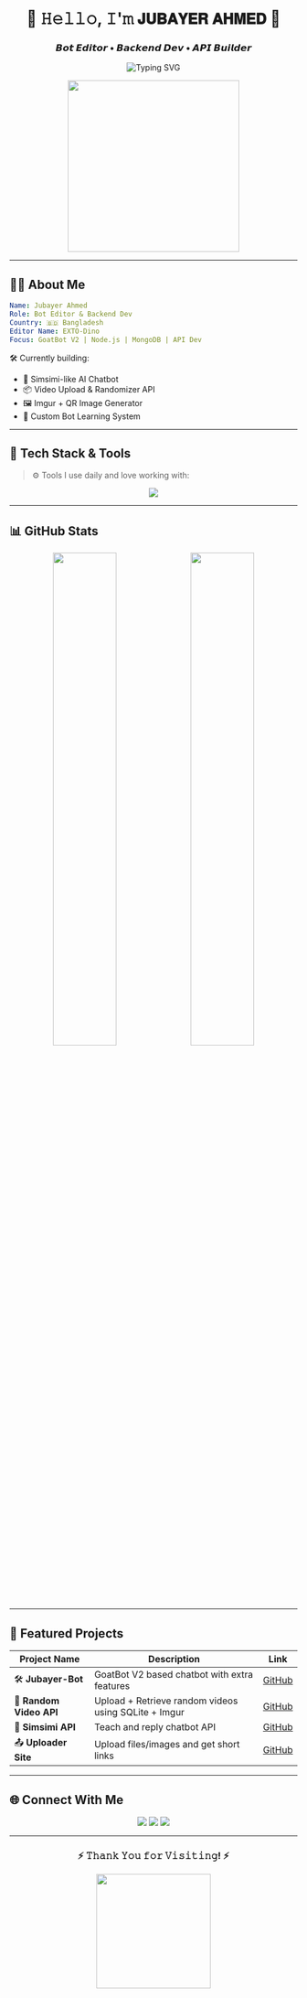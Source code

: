 <h1 align="center">🌟 𝙷𝚎𝚕𝚕𝚘, 𝙸'𝚖 𝗝𝗨𝗕𝗔𝗬𝗘𝗥 𝗔𝗛𝗠𝗘𝗗 🌟</h1>
<h3 align="center">𝘽𝙤𝙩 𝙀𝙙𝙞𝙩𝙤𝙧 • 𝘽𝙖𝙘𝙠𝙚𝙣𝙙 𝘿𝙚𝙫 • 𝘼𝙋𝙄 𝘽𝙪𝙞𝙡𝙙𝙚𝙧</h3>

<p align="center">
  <img src="https://readme-typing-svg.demolab.com?font=Fira+Code&duration=2500&pause=1000&center=true&vCenter=true&multiline=true&width=500&height=80&lines=𝗠𝗮𝗸𝗶𝗻𝗴+𝗕𝗼𝘁𝘀+𝗦𝗺𝗮𝗿𝘁𝗲𝗿+%F0%9F%96%A5%EF%B8%8F;𝗕𝘂𝗶𝗹𝗱𝗶𝗻𝗴+𝗔𝗣𝗜𝘀+𝘁𝗵𝗮𝘁+𝘄𝗼𝗿𝗸+𝗹𝗶𝗸𝗲+𝗠𝗮𝗴𝗶𝗰+%F0%9F%9A%80;𝗘𝗱𝗶𝘁𝗶𝗻𝗴+𝗪𝗶𝘁𝗵+𝗖𝗿𝗲𝗮𝘁𝗶𝘃𝗶𝘁𝘆+%F0%9F%96%8C%EF%B8%8F" alt="Typing SVG" />
</p>

<p align="center">
  <img src="https://media.tenor.com/Z3Lx-SPSjPEAAAAC/developer.gif" width="300" />
</p>

---

## 🧑‍💻 About Me

```yaml
Name: Jubayer Ahmed
Role: Bot Editor & Backend Dev
Country: 🇧🇩 Bangladesh
Editor Name: EXTO-Dino
Focus: GoatBot V2 | Node.js | MongoDB | API Dev
```

🛠️ Currently building:  
- 🤖 Simsimi-like AI Chatbot  
- 📦 Video Upload & Randomizer API  
- 🖼️ Imgur + QR Image Generator  
- 💬 Custom Bot Learning System  

---

## 🚀 Tech Stack & Tools

> ⚙️ Tools I use daily and love working with:

<p align="center">
  <img src="https://skillicons.dev/icons?i=nodejs,js,express,mongodb,html,css,github,vercel,render,replit,figma,postman&theme=dark" />
</p>

---

## 📊 GitHub Stats

<p align="center">
  <img src="https://github-readme-stats.vercel.app/api?username=HXXJUBAYER&theme=radical&show_icons=true&hide_border=false" width="47%"/>
  <img src="https://github-readme-streak-stats.herokuapp.com?user=HXXJUBAYER&theme=radical&hide_border=false" width="47%"/>
</p>

---

## 📂 Featured Projects

| Project Name | Description | Link |
|--------------|-------------|------|
| 🛠️ **Jubayer-Bot** | GoatBot V2 based chatbot with extra features | [GitHub](https://github.com/MR-JUBAYER-99/Jubayer-Bot) |
| 🎥 **Random Video API** | Upload + Retrieve random videos using SQLite + Imgur | [GitHub](https://github.com/MR-JUBAYER-99/random-video-api) |
| 🤖 **Simsimi API** | Teach and reply chatbot API | [GitHub](https://github.com/MR-JUBAYER-99/simsimi-api) |
| 📤 **Uploader Site** | Upload files/images and get short links | [GitHub](https://github.com/MR-JUBAYER-99/upload-api) |

---

## 🌐 Connect With Me

<p align="center">
  <a href="mailto:hxxjubayer@gmail.com"><img src="https://img.shields.io/badge/-Gmail-EA4335?style=for-the-badge&logo=gmail&logoColor=white"/></a>
  <a href="https://facebook.com/jubayer.official.99"><img src="https://img.shields.io/badge/-Facebook-blue?style=for-the-badge&logo=facebook&logoColor=white"/></a>
  <a href="https://github.com/HXXJUBAYER"><img src="https://img.shields.io/badge/-GitHub-24292e?style=for-the-badge&logo=github&logoColor=white"/></a>
</p>

---

<h3 align="center">⚡ 𝚃𝚑𝚊𝚗𝚔 𝚈𝚘𝚞 𝚏𝚘𝚛 𝚅𝚒𝚜𝚒𝚝𝚒𝚗𝚐! ⚡</h3>
<p align="center">
  <img src="https://media.tenor.com/OgdkAg1R8s0AAAAM/developer-working.gif" width="200"/>
</p>
